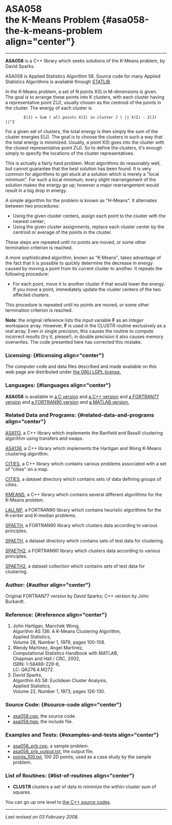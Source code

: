 ASA058\
the K-Means Problem {#asa058-the-k-means-problem align="center"}
===================

------------------------------------------------------------------------

**ASA058** is a C++ library which seeks solutions of the K-Means
problem, by David Sparks.

ASA058 is Applied Statistics Algorithm 58. Source code for many Applied
Statistics Algorithms is available through
[STATLIB](http://lib.stat.cmu.edu/apstat).

In the K-Means problem, a set of N points X(I) in M-dimensions is given.
The goal is to arrange these points into K clusters, with each cluster
having a representative point Z(J), usually chosen as the centroid of
the points in the cluster. The energy of each cluster is

            E(J) = Sum ( all points X(I) in cluster J ) || X(I) - Z(J) ||^2
          

For a given set of clusters, the total energy is then simply the sum of
the cluster energies E(J). The goal is to choose the clusters in such a
way that the total energy is minimized. Usually, a point X(I) goes into
the cluster with the closest representative point Z(J). So to define the
clusters, it's enough simply to specify the locations of the cluster
representatives.

This is actually a fairly hard problem. Most algorithms do reasonably
well, but cannot guarantee that the best solution has been found. It is
very common for algorithms to get stuck at a solution which is merely a
"local minimum". For such a local minimum, every slight rearrangement of
the solution makes the energy go up; however a major rearrangement would
result in a big drop in energy.

A simple algorithm for the problem is known as "H-Means". It alternates
between two procedures:

-   Using the given cluster centers, assign each point to the cluster
    with the nearest center;
-   Using the given cluster assignments, replace each cluster center by
    the centroid or average of the points in the cluster.

These steps are repeated until no points are moved, or some other
termination criterion is reached.

A more sophisticated algorithm, known as "K-Means", takes advantage of
the fact that it is possible to quickly determine the decrease in energy
caused by moving a point from its current cluster to another. It repeats
the following procedure:

-   For each point, move it to another cluster if that would lower the
    energy. If you move a point, immediately update the cluster centers
    of the two affected clusters.

This procedure is repeated until no points are moved, or some other
termination criterion is reached.

**Note**: the original reference lists the input variable **F** as an
*integer* workspace array. However, **F** is used in the CLUSTR routine
exclusively as a *real* array. Even in single precision, this causes the
routine to compute incorrect results (try it, please!); in double
precision it also causes memory overwrites. The code presented here has
corrected this mistake.

### Licensing: {#licensing align="center"}

The computer code and data files described and made available on this
web page are distributed under [the GNU LGPL
license.](../../txt/gnu_lgpl.txt)

### Languages: {#languages align="center"}

**ASA058** is available in [a C version](../../c_src/asa058/asa058.html)
and [a C++ version](../../cpp_src/asa058/asa058.html) and [a FORTRAN77
version](../../f77_src/asa058/asa058.html) and [a FORTRAN90
version](../../f_src/asa058/asa058.html) and [a MATLAB
version.](../../m_src/asa058/asa058.html)

### Related Data and Programs: {#related-data-and-programs align="center"}

[ASA113](../../cpp_src/asa113/asa113.html), a C++ library which
implements the Banfield and Bassill clustering algorithm using transfers
and swaps.

[ASA136](../../cpp_src/asa136/asa136.html), a C++ library which
implements the Hartigan and Wong K-Means clustering algorithm.

[CITIES](../../cpp_src/cities/cities.html), a C++ library which contains
various problems associated with a set of "cities" on a map.

[CITIES](../../datasets/cities/cities.html), a dataset directory which
contains sets of data defining groups of cities.

[KMEANS](../../cpp_src/kmeans/kmeans.html), a C++ library which contains
several different algorithms for the K-Means problem.

[LAU\_NP](../../f_src/lau_np/lau_np.html), a FORTRAN90 library which
contains heuristic algorithms for the K-center and K-median problems.

[SPAETH](../../f_src/spaeth/spaeth.html), a FORTRAN90 library which
clusters data according to various principles.

[SPAETH](../../datasets/spaeth/spaeth.html), a dataset directory which
contains sets of test data for clustering.

[SPAETH2](../../f_src/spaeth2/spaeth2.html), a FORTRAN90 library which
clusters data according to various principles.

[SPAETH2](../../datasets/spaeth2/spaeth2.html), a dataset collection
which contains sets of test data for clustering.

### Author: {#author align="center"}

Original FORTRAN77 version by David Sparks; C++ version by John
Burkardt.

### Reference: {#reference align="center"}

1.  John Hartigan, Manchek Wong,\
    Algorithm AS 136: A K-Means Clustering Algorithm,\
    Applied Statistics,\
    Volume 28, Number 1, 1979, pages 100-108.
2.  Wendy Martinez, Angel Martinez,\
    Computational Statistics Handbook with MATLAB,\
    Chapman and Hall / CRC, 2002,\
    ISBN: 1-58488-229-8,\
    LC: QA276.4.M272.
3.  David Sparks,\
    Algorithm AS 58: Euclidean Cluster Analysis,\
    Applied Statistics,\
    Volume 22, Number 1, 1973, pages 126-130.

### Source Code: {#source-code align="center"}

-   [asa058.cpp](asa058.cpp), the source code.
-   [asa058.hpp](asa058.hpp), the include file.

### Examples and Tests: {#examples-and-tests align="center"}

-   [asa058\_prb.cpp](asa058_prb.cpp), a sample problem.
-   [asa058\_prb\_output.txt](asa058_prb_output.txt), the output file.
-   [points\_100.txt](points_100.txt), 100 2D points, used as a case
    study by the sample problem.

### List of Routines: {#list-of-routines align="center"}

-   **CLUSTR** clusters a set of data to minimize the within-cluster sum
    of squares.

You can go up one level to [the C++ source codes](../cpp_src.html).

------------------------------------------------------------------------

*Last revised on 03 February 2008.*
